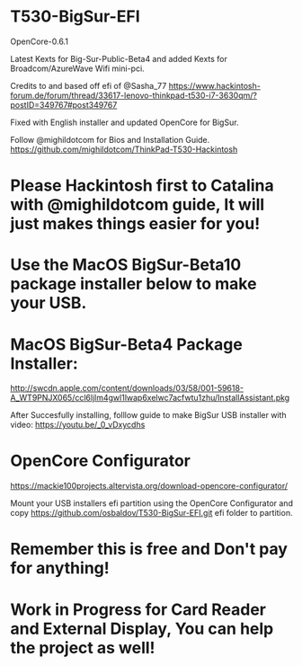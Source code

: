 # T530-BigSur-EFI
OpenCore-0.6.1 

Latest Kexts for Big-Sur-Public-Beta4 and added Kexts for Broadcom/AzureWave Wifi mini-pci.

Credits to and based off efi of @Sasha_77 https://www.hackintosh-forum.de/forum/thread/33617-lenovo-thinkpad-t530-i7-3630qm/?postID=349767#post349767

Fixed with English installer and updated OpenCore for BigSur.

Follow @mighildotcom for Bios and Installation Guide. https://github.com/mighildotcom/ThinkPad-T530-Hackintosh

# Please Hackintosh first to Catalina with @mighildotcom guide, It will just makes things easier for you!


# Use the MacOS BigSur-Beta10 package installer below to make your USB.


# MacOS BigSur-Beta4 Package Installer: 
http://swcdn.apple.com/content/downloads/03/58/001-59618-A_WT9PNJX065/ccl6ljlm4gwl1lwap6xelwc7acfwtu1zhu/InstallAssistant.pkg

After Succesfully installing, folllow guide to make BigSur USB installer with video: https://youtu.be/_0_vDxycdhs


# OpenCore Configurator
https://mackie100projects.altervista.org/download-opencore-configurator/

Mount your USB installers efi partition using the OpenCore Configurator and copy https://github.com/osbaldov/T530-BigSur-EFI.git  efi folder to partition.



# Remember this is free and Don't pay for anything!

# Work in Progress for Card Reader and External Display, You can help the project as well!
